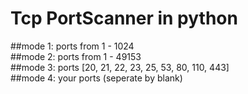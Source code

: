 # Tcp PortScanner in python  
##mode 1: ports from 1 - 1024  
##mode 2: ports from 1 - 49153  
##mode 3: ports [20, 21, 22, 23, 25, 53, 80, 110, 443]  
##mode 4: your ports (seperate by blank)
